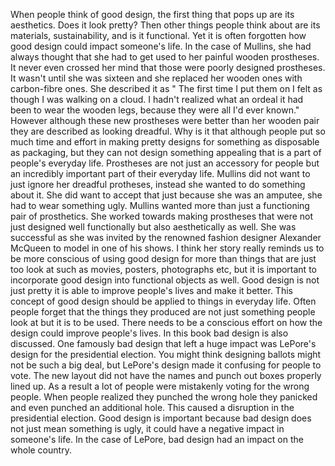 
When people think of good design, the first thing that pops up are its aesthetics. Does it look pretty? Then other things people think about are its materials, sustainability, and is it functional. Yet it is often forgotten how good design could impact someone's life. In the case of Mullins, she had always thought that she had to get used to her painful wooden prostheses. It never even crossed her mind that those were poorly designed prostheses. It wasn't until she was sixteen and she replaced her wooden ones with carbon-fibre ones. She described it as " The first time I put them on I felt as though I was walking on a cloud. I hadn't realized what an ordeal it had been to wear the wooden legs, because they were all I'd ever known." However although these new prostheses were better than her wooden pair they are described as looking dreadful. Why is it that although people put so much time and effort in making pretty designs for something as disposable as packaging, but they can not design something appealing that is a part of people's everyday life. Prostheses are not just an accessory for people but an incredibly important part of their everyday life. Mullins did not want to just ignore her dreadful protheses, instead she wanted to do something about it. She did want to accept that just because she was an amputee, she had to wear something ugly. Mullins wanted more than just a functioning pair of prosthetics. She worked towards making prostheses that were not just designed well functionally but also aesthetically as well. She was successful as she was invited by the renowned fashion designer Alexander McQueen to model in one of his shows. I think her story really reminds us to be more conscious of using good design for more than things that are just too look at such as movies, posters, photographs etc, but it is important to incorporate good design into functional objects as well. Good design is not just pretty it is able to improve people's lives and make it better. This concept of good design should be applied to things in everyday life. Often people forget that the things they produced are not just something people look at but it is to be used. There needs to be a conscious effort on how the design could improve people's lives. In this book bad design is also discussed. One famously bad design that left a huge impact was LePore's design for the presidential election. You might think designing ballots might not be such a big deal, but LePore's design made it confusing for people to vote. The new layout did not have the names and punch out boxes properly lined up. As a result a lot of people were mistakenly voting for the wrong people. When people realized they punched the wrong hole they panicked and even punched an additional hole. This caused a disruption in the presidential election. Good design is important because bad design does not just mean something is ugly, it could have a negative impact in someone's life. In the case of LePore, bad design had an impact on the whole country.

